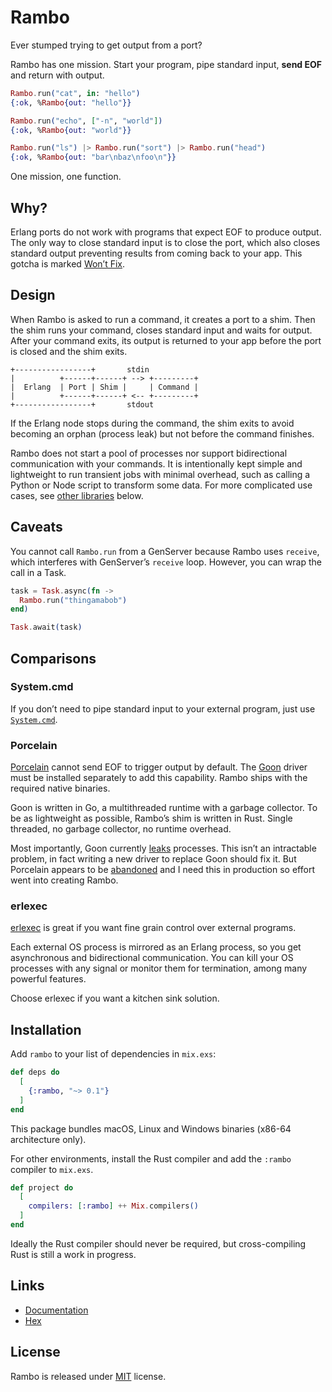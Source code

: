 # Rambo

Ever stumped trying to get output from a port?

Rambo has one mission. Start your program, pipe standard input,
**send EOF** and return with output.

```elixir
Rambo.run("cat", in: "hello")
{:ok, %Rambo{out: "hello"}}

Rambo.run("echo", ["-n", "world"])
{:ok, %Rambo{out: "world"}}

Rambo.run("ls") |> Rambo.run("sort") |> Rambo.run("head")
{:ok, %Rambo{out: "bar\nbaz\nfoo\n"}}
```

One mission, one function.

## Why?

Erlang ports do not work with programs that expect EOF to produce output. The
only way to close standard input is to close the port, which also closes
standard output preventing results from coming back to your app. This gotcha
is marked [Won’t Fix](https://bugs.erlang.org/browse/ERL-128).

## Design

When Rambo is asked to run a command, it creates a port to a shim. Then the shim
runs your command, closes standard input and waits for output. After your
command exits, its output is returned to your app before the port is closed and
the shim exits.

```
+-----------------+       stdin
|          +------+------+ --> +---------+
|  Erlang  | Port | Shim |     | Command |
|          +------+------+ <-- +---------+
+-----------------+       stdout
```

If the Erlang node stops during the command, the shim exits to avoid becoming an
orphan (process leak) but not before the command finishes.

Rambo does not start a pool of processes nor support bidirectional communication
with your commands. It is intentionally kept simple and lightweight to run
transient jobs with minimal overhead, such as calling a Python or Node script to
transform some data. For more complicated use cases, see
[other libraries](#comparisons) below.

## Caveats

You cannot call `Rambo.run` from a GenServer because Rambo uses `receive`, which
interferes with GenServer’s `receive` loop. However, you can wrap the call in a
Task.

```elixir
task = Task.async(fn ->
  Rambo.run("thingamabob")
end)

Task.await(task)
```

## Comparisons

### System.cmd

If you don’t need to pipe standard input to your external program, just use
[`System.cmd`](https://hexdocs.pm/elixir/System.html#cmd/3).

### Porcelain

[Porcelain](https://github.com/alco/porcelain) cannot send EOF to trigger output
by default. The [Goon](https://github.com/alco/goon) driver must be installed
separately to add this capability. Rambo ships with the required native
binaries.

Goon is written in Go, a multithreaded runtime with a garbage collector. To be
as lightweight as possible, Rambo’s shim is written in Rust. Single threaded, no
garbage collector, no runtime overhead.

Most importantly, Goon currently [leaks](https://github.com/alco/porcelain/issues/13)
processes. This isn’t an intractable problem, in fact writing a new driver to
replace Goon should fix it. But Porcelain appears to be
[abandoned](https://github.com/alco/porcelain/issues/50) and I need this in
production so effort went into creating Rambo.

### erlexec

[erlexec](https://github.com/saleyn/erlexec) is great if you want fine grain
control over external programs.

Each external OS process is mirrored as an
Erlang process, so you get asynchronous and bidirectional communication. You can
kill your OS processes with any signal or monitor them for termination, among
many powerful features.

Choose erlexec if you want a kitchen sink solution.

## Installation

Add `rambo` to your list of dependencies in `mix.exs`:

```elixir
def deps do
  [
    {:rambo, "~> 0.1"}
  ]
end
```

This package bundles macOS, Linux and Windows binaries (x86-64 architecture
only).

For other environments, install the Rust compiler and add the `:rambo` compiler
to `mix.exs`.

```elixir
def project do
  [
    compilers: [:rambo] ++ Mix.compilers()
  ]
end
```

Ideally the Rust compiler should never be required, but cross-compiling Rust is
still a work in progress.

## Links

- [Documentation](https://hexdocs.pm/rambo/Rambo.html)
- [Hex](https://hex.pm/packages/rambo)

## License

Rambo is released under [MIT](https://github.com/jayjun/rambo/blob/master/LICENSE.md)
license.
